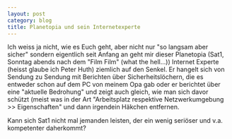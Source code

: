 ```yaml
---
layout: post
category: blog
title: Planetopia und sein Internetexperte
---
```


Ich weiss ja nicht, wie es Euch geht, aber nicht nur "so langsam aber sicher" sondern eigentlich seit Anfang an geht mir dieser Planetopia (Sat1, Sonntag abends nach dem "Film Film" (what the hell...)) Internet Experte (heisst glaube ich Peter Huth) ziemlich auf den Senkel. Er hangelt sich von Sendung zu Sendung mit Berichten über Sicherheitslöchern, die es entweder schon auf dem PC von meinem Opa gab oder er berichtet über eine "aktuelle Bedrohung" und zeigt auch gleich, wie man sich davor schützt (meist was in der Art "Arbeitsplatz respektive Netzwerkumgebung >> Eigenschaften" und dann irgendein Häkchen entfernen.

Kann sich Sat1 nicht mal jemanden leisten, der ein wenig seriöser und v.a. kompetenter daherkommt?
